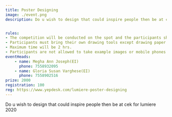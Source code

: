 ```yaml
---
title: Poster Designing
image: ./event.png
description: Do u wish to design that could inspire people then be at cek for lumiere 2020


rules: 
- The competition will be conducted on the spot and the participants shall make the poster according to the theme.
- Participants must bring their own drawing tools except drawing paper.
- Maximum time will be 2 hrs.
- Participants are not allowed to take example images or mobile phones.
eventHeads:
    - name: Megha Ann Joseph(EI)
      phone: 7558932095
    - name: Gloria Susan Varghese(EI)
      phone: 7558902516
prize: 2000
registration: 100
reg: https://www.yepdesk.com/lumiere-poster-designing
---
```

Do u wish to design that could inspire people then be at cek for lumiere 2020
